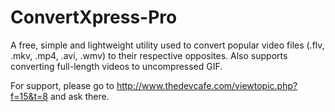 ConvertXpress-Pro
=================

A free, simple and lightweight utility used to convert popular video files (.flv, .mkv, .mp4, .avi, .wmv) to their respective opposites. Also supports converting full-length videos to uncompressed GIF.

For support, please go to http://www.thedevcafe.com/viewtopic.php?f=15&t=8 and ask there.
